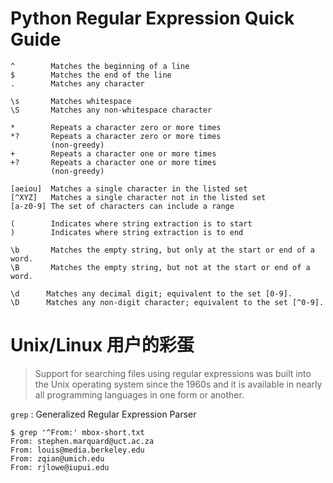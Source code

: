 # Python Regular Expression Quick Guide

```
^        Matches the beginning of a line
$        Matches the end of the line
.        Matches any character

\s       Matches whitespace
\S       Matches any non-whitespace character

*        Repeats a character zero or more times
*?       Repeats a character zero or more times 
         (non-greedy)
+        Repeats a character one or more times
+?       Repeats a character one or more times 
         (non-greedy)

[aeiou]  Matches a single character in the listed set
[^XYZ]   Matches a single character not in the listed set
[a-z0-9] The set of characters can include a range

(        Indicates where string extraction is to start
)        Indicates where string extraction is to end

\b       Matches the empty string, but only at the start or end of a word.
\B       Matches the empty string, but not at the start or end of a word.

\d      Matches any decimal digit; equivalent to the set [0-9].
\D      Matches any non-digit character; equivalent to the set [^0-9].
```

# Unix/Linux 用户的彩蛋

> Support for searching files using regular expressions was built into the Unix operating system since the 1960s and it is available in nearly all programming languages in one form or another.

`grep` : Generalized Regular Expression Parser

```
$ grep '^From:' mbox-short.txt
From: stephen.marquard@uct.ac.za
From: louis@media.berkeley.edu
From: zqian@umich.edu
From: rjlowe@iupui.edu
```
